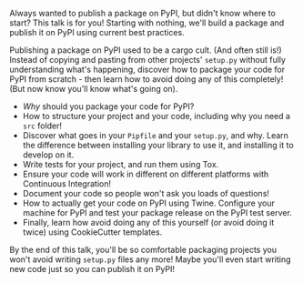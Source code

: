 Always wanted to publish a package on PyPI, but didn't know where to start?
This talk is for you! Starting with nothing, we'll build a package and publish it on PyPI using current best practices.

Publishing a package on PyPI used to be a cargo cult. (And often still is!) Instead of copying and pasting from other projects' `setup.py` without fully understanding what's happening, discover how to package your code for PyPI from scratch - then learn how to avoid doing any of this completely! (But now know you'll know what's going on).

* _Why_ should you package your code for PyPI?
* How to structure your project and your code, including why you need a `src` folder!
* Discover what goes in your `Pipfile` and your `setup.py`, and why. Learn
  the difference between installing your library to use it, and installing it to develop on it.
* Write tests for your project, and run them using Tox.
* Ensure your code will work in different on different platforms with
  Continuous Integration!
* Document your code so people won't ask you loads of questions!
* How to actually get your code on PyPI using Twine. Configure your machine
  for PyPI and test your package release on the PyPI test server.
* Finally, learn how avoid doing any of this yourself (or avoid doing it
  twice) using CookieCutter templates.

By the end of this talk, you'll be so comfortable packaging projects you won't avoid writing `setup.py` files any more! Maybe you'll even start writing new code just so you can publish it on PyPI!
